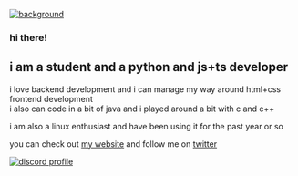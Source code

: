 [![background](https://pbs.twimg.com/profile_banners/1347698201562914817/1631447380/1500x500)](https://marzeq.me)

### hi there!

## i am a student and a python and js+ts developer
i love backend development and i can manage my way around html+css frontend development
<br>
i also can code in a bit of java and i played around a bit with c and c++

i am also a linux enthusiast and have been using it for the past year or so

you can check out <a href="https://marzeq.me/" target="_blank">my website</a> and follow me on <a href="https://twitter.com/marzeqtwt/" target="_blank">twitter</a>

[![discord profile](https://profileembed.herokuapp.com?userid=500669086947344384)](https://discord.com/users/500669086947344384)
